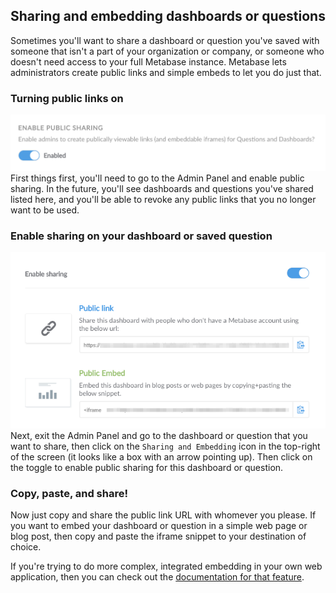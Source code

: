 ## Sharing and embedding dashboards or questions
Sometimes you'll want to share a dashboard or question you've saved with someone that isn't a part of your organization or company, or someone who doesn't need access to your full Metabase instance. Metabase lets administrators create public links and simple embeds to let you do just that.

### Turning public links on
![Enable public sharing](images/public-links/enable-public-sharing.png)
First things first, you'll need to go to the Admin Panel and enable public sharing. In the future, you'll see dashboards and questions you've shared listed here, and you'll be able to revoke any public links that you no longer want to be used.

### Enable sharing on your dashboard or saved question
![Enable sharing](images/public-links/enable-links.png)
Next, exit the Admin Panel and go to the dashboard or question that you want to share, then click on the `Sharing and Embedding` icon in the top-right of the screen (it looks like a box with an arrow pointing up). Then click on the toggle to enable public sharing for this dashboard or question.

### Copy, paste, and share!
Now just copy and share the public link URL with whomever you please. If you want to embed your dashboard or question in a simple web page or blog post, then copy and paste the iframe snippet to your destination of choice.

If you're trying to do more complex, integrated embedding in your own web application, then you can check out the [documentation for that feature](13-embedding.md).
